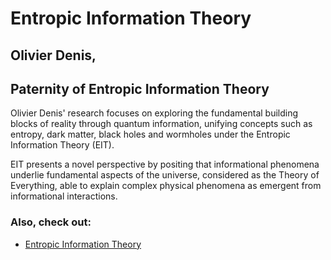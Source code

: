 # Entropic Information Theory

## Olivier Denis, 
## Paternity of Entropic Information Theory

Olivier Denis' research focuses on exploring the fundamental building blocks of reality through quantum information, unifying concepts such as entropy, dark matter, black holes and wormholes under the Entropic Information Theory (EIT). 

EIT presents a novel perspective by positing that informational phenomena underlie fundamental aspects of the universe, considered as the Theory of Everything, able to explain complex physical phenomena as emergent from informational interactions.

### Also, check out:

- [Entropic Information Theory](https://olivierdenis.github.io/Entropic-Information-Theory)
